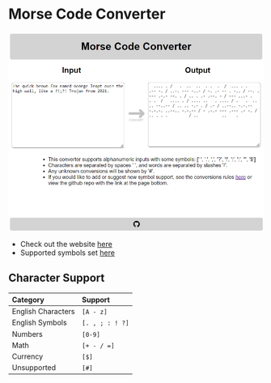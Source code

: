 # Morse Code Converter

[![example.png](./img/example.png)](https://xdwightsbeetsx.github.io/morse-conv/)

- Check out the website [here](https://xdwightsbeetsx.github.io/morse-conv/)
- Supported symbols set [here](https://github.com/XDwightsBeetsX/morse-conv/blob/master/js/conversions.js)

## Character Support

| Category | Support |
| :-- | :-- |
| English Characters | `[A - z]` |
| English Symbols | `[. , ; : ! ?]` |
| Numbers | `[0-9]` |
| Math | `[+ - / =]` |
| Currency | `[$]` |
| Unsupported | `[#]` |

